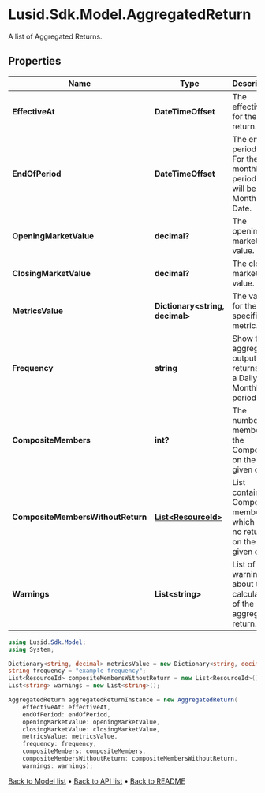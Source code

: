 # Lusid.Sdk.Model.AggregatedReturn
A list of Aggregated Returns.

## Properties

Name | Type | Description | Notes
------------ | ------------- | ------------- | -------------
**EffectiveAt** | **DateTimeOffset** | The effectiveAt for the return. | 
**EndOfPeriod** | **DateTimeOffset** | The end of period date. For the monthly period this will be the Month End Date. | 
**OpeningMarketValue** | **decimal?** | The opening market value. | [optional] 
**ClosingMarketValue** | **decimal?** | The closing market value. | [optional] 
**MetricsValue** | **Dictionary&lt;string, decimal&gt;** | The value for the specified metric. | 
**Frequency** | **string** | Show the aggregated output returns on a Daily or Monthly period. | [optional] 
**CompositeMembers** | **int?** | The number of members in the Composite on the given day. | [optional] 
**CompositeMembersWithoutReturn** | [**List&lt;ResourceId&gt;**](ResourceId.md) | List containing Composite members which post no return on the given day. | [optional] 
**Warnings** | **List&lt;string&gt;** | List of the warnings about the calculation of the aggregated return. | [optional] 

```csharp
using Lusid.Sdk.Model;
using System;

Dictionary<string, decimal> metricsValue = new Dictionary<string, decimal>();
string frequency = "example frequency";
List<ResourceId> compositeMembersWithoutReturn = new List<ResourceId>();
List<string> warnings = new List<string>();

AggregatedReturn aggregatedReturnInstance = new AggregatedReturn(
    effectiveAt: effectiveAt,
    endOfPeriod: endOfPeriod,
    openingMarketValue: openingMarketValue,
    closingMarketValue: closingMarketValue,
    metricsValue: metricsValue,
    frequency: frequency,
    compositeMembers: compositeMembers,
    compositeMembersWithoutReturn: compositeMembersWithoutReturn,
    warnings: warnings);
```

[Back to Model list](../README.md#documentation-for-models) &#8226; [Back to API list](../README.md#documentation-for-api-endpoints) &#8226; [Back to README](../README.md)
